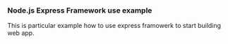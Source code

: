 ### Node.js Express Framework use example

This is particular example how to use express framowerk to start building web app.
